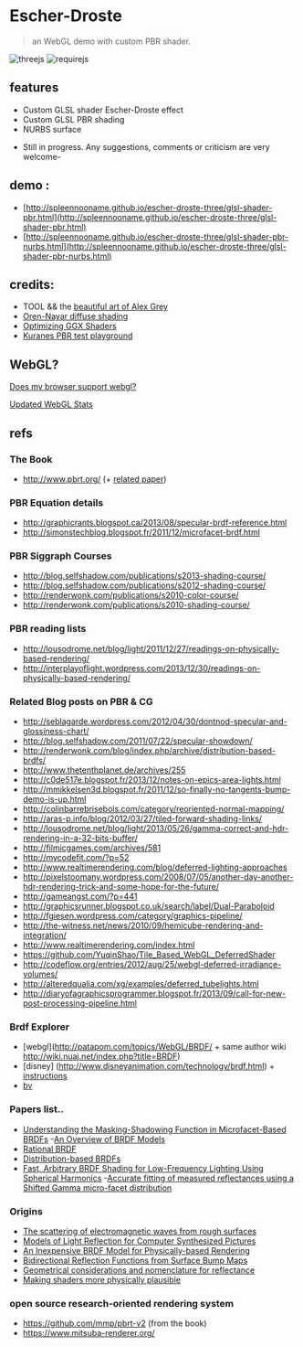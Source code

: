 
# Escher-Droste

> an WebGL demo with custom PBR shader.

![threejs](https://img.shields.io/badge/threejs-r73-green.svg) ![requirejs](https://img.shields.io/badge/requirejs-green.svg)

## features

* Custom GLSL shader Escher-Droste effect
* Custom GLSL PBR shading
* NURBS surface

- Still in progress. Any suggestions, comments or criticism are very welcome-

## demo :
* [http://spleennooname.github.io/escher-droste-three/glsl-shader-pbr.html](http://spleennooname.github.io/escher-droste-three/glsl-shader-pbr.html)
* [http://spleennooname.github.io/escher-droste-three/glsl-shader-pbr-nurbs.html](http://spleennooname.github.io/escher-droste-three/glsl-shader-pbr-nurbs.html)

## credits:

* TOOL && the [beautiful art of Alex Grey](http://alexgrey.com/)
* [Oren-Nayar diffuse shading](https://github.com/stackgl/glsl-diffuse-oren-nayar)
* [Optimizing GGX Shaders](http://www.filmicworlds.com/2014/04/21/optimizing-ggx-shaders-with-dotlh/)
* [Kuranes PBR test playground](http://kuranes.github.io/physically_base_render_test/)

## WebGL?

[Does my browser support webgl?](http://www.doesmybrowsersupportwebgl.com/)

[Updated WebGL Stats](http://www.webglstats.com/)

## refs

### The Book
- http://www.pbrt.org/ (+ [related paper](http://www.pbrt.org/papers.php))

### PBR Equation details
- http://graphicrants.blogspot.ca/2013/08/specular-brdf-reference.html
- http://simonstechblog.blogspot.fr/2011/12/microfacet-brdf.html

### PBR Siggraph Courses
- http://blog.selfshadow.com/publications/s2013-shading-course/ 
- http://blog.selfshadow.com/publications/s2012-shading-course/
- http://renderwonk.com/publications/s2010-color-course/
- http://renderwonk.com/publications/s2010-shading-course/

### PBR reading lists
- http://lousodrome.net/blog/light/2011/12/27/readings-on-physically-based-rendering/
- http://interplayoflight.wordpress.com/2013/12/30/readings-on-physically-based-rendering/

### Related Blog posts on PBR & CG
- http://seblagarde.wordpress.com/2012/04/30/dontnod-specular-and-glossiness-chart/
- http://blog.selfshadow.com/2011/07/22/specular-showdown/
- http://renderwonk.com/blog/index.php/archive/distribution-based-brdfs/
- http://www.thetenthplanet.de/archives/255
- http://c0de517e.blogspot.fr/2013/12/notes-on-epics-area-lights.html
- http://mmikkelsen3d.blogspot.fr/2011/12/so-finally-no-tangents-bump-demo-is-up.html
- http://colinbarrebrisebois.com/category/reoriented-normal-mapping/
- http://aras-p.info/blog/2012/03/27/tiled-forward-shading-links/
- http://lousodrome.net/blog/light/2013/05/26/gamma-correct-and-hdr-rendering-in-a-32-bits-buffer/
- http://filmicgames.com/archives/581
- http://mycodefit.com/?p=52
- http://www.realtimerendering.com/blog/deferred-lighting-approaches
- http://pixelstoomany.wordpress.com/2008/07/05/another-day-another-hdr-rendering-trick-and-some-hope-for-the-future/
- http://gameangst.com/?p=441
- http://graphicsrunner.blogspot.co.uk/search/label/Dual-Paraboloid
- http://fgiesen.wordpress.com/category/graphics-pipeline/
- http://the-witness.net/news/2010/09/hemicube-rendering-and-integration/
- http://www.realtimerendering.com/index.html
- https://github.com/YuqinShao/Tile_Based_WebGL_DeferredShader
- http://codeflow.org/entries/2012/aug/25/webgl-deferred-irradiance-volumes/
- http://alteredqualia.com/xg/examples/deferred_tubelights.html
- http://diaryofagraphicsprogrammer.blogspot.fr/2013/09/call-for-new-post-processing-pipeline.html
 
### Brdf Explorer
- [webgl](http://patapom.com/topics/WebGL/BRDF/ + same author wiki http://wiki.nuaj.net/index.php?title=BRDF)
- [disney] (http://www.disneyanimation.com/technology/brdf.html) + [instructions](http://www.forceflow.be/2012/08/20/compiling-the-wdas-brdf-explorer/)
- [bv](http://www.graphics.stanford.edu/~smr/brdf/bv/)

### Papers list..
- [Understanding the Masking-Shadowing Function in Microfacet-Based BRDFs](http://hal.inria.fr/docs/00/96/78/44/PDF/RR-8468.pdf)
-[An Overview of BRDF Models](http://digibug.ugr.es/bitstream/10481/19751/1/rmontes_LSI-2012-001TR.pdf)
- [Rational BRDF](http://hal.inria.fr/docs/00/67/88/85/PDF/main_tvcg.pdf)
- [Distribution-based BRDFs](http://www.cs.utah.edu/~premoze/dbrdf/)
- [Fast, Arbitrary BRDF Shading for Low-Frequency Lighting Using Spherical Harmonics](http://www.mpi-inf.mpg.de/~jnkautz/projects/shbrdf/shbrdfRW02.pdf)
-[Accurate fitting of measured reflectances using a Shifted Gamma micro-facet distribution](http://hal.inria.fr/hal-00702304)

### Origins
- [The scattering of electromagnetic waves from rough surfaces](http://books.google.fr/books/about/The_scattering_of_electromagnetic_waves.html?id=QBEIAQAAIAAJ&redir_esc=y)
- [Models of Light Reflection for Computer Synthesized Pictures](http://research.microsoft.com/pubs/73852/p192-blinn.pdf)
- [An Inexpensive BRDF Model for Physically-based Rendering](http://www.cs.virginia.edu/~jdl/bib/appearance/analytic%20models/schlick94b.pdf)
- [Bidirectional Reflection Functions from Surface Bump Maps](http://www.anyhere.com/gward/pickup/p273-cabral.pdf)
- [Geometrical considerations and nomenclature for reflectance](http://www.graphics.stanford.edu/courses/cs448-05-winter/papers/nicodemus-brdf-nist.pdf)
- [Making shaders more physically plausible](http://www.tricity.wsu.edu/~bobl/personal/mypubs/1993_plausible.pdf)

### open source research-oriented rendering system 
- https://github.com/mmp/pbrt-v2 (from the book)
- https://www.mitsuba-renderer.org/
